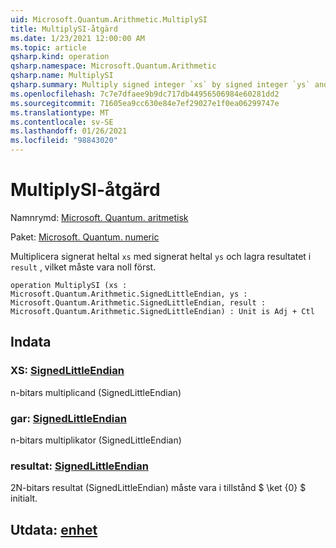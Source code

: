```yaml
---
uid: Microsoft.Quantum.Arithmetic.MultiplySI
title: MultiplySI-åtgärd
ms.date: 1/23/2021 12:00:00 AM
ms.topic: article
qsharp.kind: operation
qsharp.namespace: Microsoft.Quantum.Arithmetic
qsharp.name: MultiplySI
qsharp.summary: Multiply signed integer `xs` by signed integer `ys` and store the result in `result`, which must be zero initially.
ms.openlocfilehash: 7c7e7dfaee9b9dc717db44956506984e60281dd2
ms.sourcegitcommit: 71605ea9cc630e84e7ef29027e1f0ea06299747e
ms.translationtype: MT
ms.contentlocale: sv-SE
ms.lasthandoff: 01/26/2021
ms.locfileid: "98843020"
---
```

# <a name="multiplysi-operation"></a>MultiplySI-åtgärd

Namnrymd: [Microsoft. Quantum. aritmetisk](xref:Microsoft.Quantum.Arithmetic)

Paket: [Microsoft. Quantum. numeric](https://nuget.org/packages/Microsoft.Quantum.Numerics)


Multiplicera signerat heltal `xs` med signerat heltal `ys` och lagra resultatet i `result` , vilket måste vara noll först.

```qsharp
operation MultiplySI (xs : Microsoft.Quantum.Arithmetic.SignedLittleEndian, ys : Microsoft.Quantum.Arithmetic.SignedLittleEndian, result : Microsoft.Quantum.Arithmetic.SignedLittleEndian) : Unit is Adj + Ctl
```


## <a name="input"></a>Indata

### <a name="xs--signedlittleendian"></a>XS: [SignedLittleEndian](xref:Microsoft.Quantum.Arithmetic.SignedLittleEndian)

n-bitars multiplicand (SignedLittleEndian)


### <a name="ys--signedlittleendian"></a>gar: [SignedLittleEndian](xref:Microsoft.Quantum.Arithmetic.SignedLittleEndian)

n-bitars multiplikator (SignedLittleEndian)


### <a name="result--signedlittleendian"></a>resultat: [SignedLittleEndian](xref:Microsoft.Quantum.Arithmetic.SignedLittleEndian)

2N-bitars resultat (SignedLittleEndian) måste vara i tillstånd $ \ket {0} $ initialt.



## <a name="output--unit"></a>Utdata: [enhet](xref:microsoft.quantum.lang-ref.unit)

